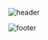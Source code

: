 ![header](https://capsule-render.vercel.app/api?type=waving&color=gradient&height=280&section=header&text=Hi%20there%20%F0%9F%91%8B&fontSize=90)

![footer](https://capsule-render.vercel.app/api?type=waving&color=gradient&height=150&section=footer)
